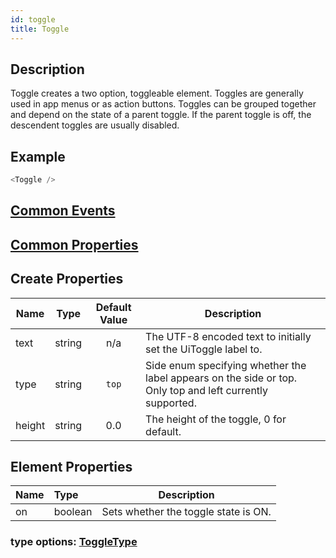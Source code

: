 ```yaml
---
id: toggle
title: Toggle
---
```

## Description
Toggle creates a two option, toggleable element. Toggles are generally used in app menus or as action buttons. Toggles can be grouped together and depend on the state of a parent toggle. If the parent toggle is off, the descendent toggles are usually disabled.

## Example

```javascript
<Toggle />
```

## [Common Events](../types/Events.md)

## [Common Properties](../types/Properties.md)

## Create Properties

| Name   | Type   | Default Value  | Description                                                                                               |
| ------ | ------ | :------------: | --------------------------------------------------------------------------------------------------------- |
| text   | string |      n/a       | The UTF-8 encoded text to initially set the UiToggle label to.                                            |
| type   | string |     `top`      | Side enum specifying whether the label appears on the side or top. Only top and left currently supported. |
| height | string |      0.0       | The height of the toggle, 0 for default.                                                                  |

## Element Properties

| Name  | Type    | Description                              |
| :---- | :------ | ---------------------------------------- |
| on    | boolean | Sets whether the toggle state is ON. |

### type options: [ToggleType](../types/ToggleType.md)
